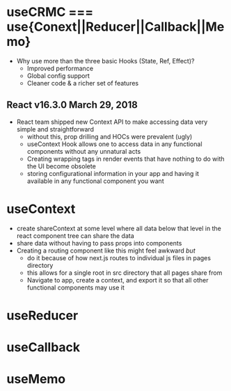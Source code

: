 # useCRMC === use{Conext||Reducer||Callback||Memo}
- Why use more than the three basic Hooks (State, Ref, Effect)?
    - Improved performance
    - Global config support 
    - Cleaner code & a richer set of features

## React v16.3.0 March 29, 2018
- React team shipped new Context API to make accessing data very simple and straightforward
    - without this, prop drilling and HOCs were prevalent (ugly)
    - useContext Hook allows one to access data in any functional components without any unnatural acts
    - Creating wrapping tags in render events that have nothing to do with the UI become obsolete 
    - storing configurational information in your app and having it available in any functional component you want 

# useContext
- create shareContext at some level where all data below that level in the react component tree can share the data 
- share data without having to pass props into components 
- Creating a routing component like this might feel awkward *but*
    - do it because of how next.js routes to individual js files in pages directory
    - this allows for a single root in src directory that all pages share from
    - Navigate to app, create a context, and export it so that all other functional components may use it 
# useReducer
# useCallback
# useMemo